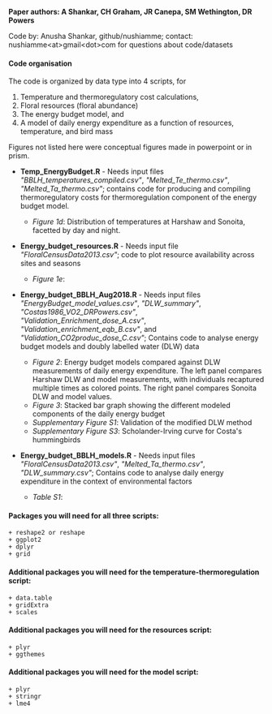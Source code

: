 **Paper authors: A Shankar, CH Graham, JR Canepa, SM Wethington, DR Powers**

Code by: Anusha Shankar, github/nushiamme; contact: nushiamme\<at\>gmail\<dot\>com for questions about code/datasets

#### Code organisation

The code is organized by data type into 4 scripts, for
1. Temperature and thermoregulatory cost calculations,
2. Floral resources (floral abundance)
3. The energy budget model, and
4. A model of daily energy expenditure as a function of resources, temperature, and bird mass

Figures not listed here were conceptual figures made in powerpoint or in prism.

-   **Temp\_EnergyBudget.R** - Needs input files *"BBLH_temperatures_compiled.csv"*, *"Melted_Te_thermo.csv"*, *"Melted_Ta_thermo.csv"*; contains code for producing and compiling thermoregulatory costs for thermoregulation component of the energy budget model.
    -   *Figure 1d*: Distribution of temperatures at Harshaw and Sonoita, facetted by day and night.
    
-   **Energy\_budget\_resources.R** - Needs input file *"FloralCensusData2013.csv"*; code to plot resource availability across sites and seasons
    -   *Figure 1e*: 

-   **Energy\_budget\_BBLH\_Aug2018.R** - Needs input files *"EnergyBudget_model_values.csv"*, *"DLW_summary"*, *"Costas1986_VO2_DRPowers.csv"*, *"Validation_Enrichment_dose_A.csv"*, *"Validation_enrichment_eqb_B.csv"*, and *"Validation_CO2produc_dose_C.csv"*; Contains code to analyse energy budget models and doubly labelled water (DLW) data 
    -   *Figure 2*: Energy budget models compared against DLW measurements of daily energy expenditure. The left panel compares Harshaw DLW and model measurements, with individuals recaptured multiple times as colored points. The right panel compares Sonoita DLW and model values.
    -   *Figure 3*: Stacked bar graph showing the different modeled components of the daily energy budget 
    -   *Supplementary Figure S1*: Validation of the modified DLW method
    -   *Supplementary Figure S3*: Scholander-Irving curve for Costa's hummingbirds
    
-   **Energy\_budget\_BBLH\_models.R** - Needs input files *"FloralCensusData2013.csv"*, *"Melted_Ta_thermo.csv"*, *"DLW_summary.csv"*; Contains code to analyse daily energy expenditure in the context of environmental factors
    -   *Table S1*: 


#### Packages you will need for all three scripts:

    + reshape2 or reshape
    + ggplot2
    + dplyr
    + grid
    
#### Additional packages you will need for the temperature-thermoregulation script:

    + data.table
    + gridExtra
    + scales

#### Additional packages you will need for the resources script:
    
    + plyr
    + ggthemes
    
#### Additional packages you will need for the model script:
    
    + plyr
    + stringr
    + lme4
    
